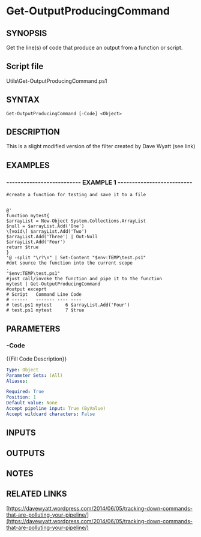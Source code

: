 # Get-OutputProducingCommand

## SYNOPSIS
Get the line(s) of code that produce an output from a function or script.

## Script file
Utils\Get-OutputProducingCommand.ps1

## SYNTAX

```
Get-OutputProducingCommand [-Code] <Object>
```

## DESCRIPTION
This is a slight modified version of the filter created by Dave Wyatt (see link)

## EXAMPLES

### -------------------------- EXAMPLE 1 --------------------------
```
#create a function for testing and save it to a file


@'
function mytest{
$arrayList = New-Object System.Collections.ArrayList
$null = $arrayList.Add('One')
\[void\] $arrayList.Add('Two')
$arrayList.Add('Three') | Out-Null
$arrayList.Add('Four')
return $true
}
'@ -split "\r?\n" | Set-Content "$env:TEMP\test.ps1"
#dot source the function into the current scope
.
"$env:TEMP\test.ps1"
#just call/invoke the function and pipe it to the function
mytest | Get-OutputProducingCommand
#output exceprt
# Script   Command Line Code
# ------   ------- ---- ----
# test.ps1 mytest     6 $arrayList.Add('Four')
# test.ps1 mytest     7 $true
```
## PARAMETERS

### -Code
{{Fill Code Description}}

```yaml
Type: Object
Parameter Sets: (All)
Aliases: 

Required: True
Position: 1
Default value: None
Accept pipeline input: True (ByValue)
Accept wildcard characters: False
```

## INPUTS

## OUTPUTS

## NOTES

## RELATED LINKS

[https://davewyatt.wordpress.com/2014/06/05/tracking-down-commands-that-are-polluting-your-pipeline/](https://davewyatt.wordpress.com/2014/06/05/tracking-down-commands-that-are-polluting-your-pipeline/)



